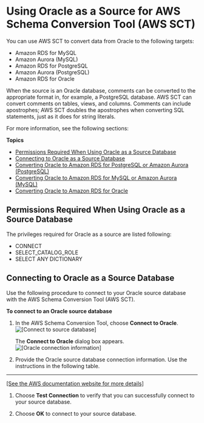 # Using Oracle as a Source for AWS Schema Conversion Tool \(AWS SCT\)<a name="CHAP_Source.Oracle"></a>

You can use AWS SCT to convert data from Oracle to the following targets: 
+ Amazon RDS for MySQL
+  Amazon Aurora \(MySQL\)
+ Amazon RDS for PostgreSQL
+ Amazon Aurora \(PostgreSQL\)
+ Amazon RDS for Oracle

When the source is an Oracle database, comments can be converted to the appropriate format in, for example, a PostgreSQL database\. AWS SCT can convert comments on tables, views, and columns\. Comments can include apostrophes; AWS SCT doubles the apostrophes when converting SQL statements, just as it does for string literals\.

For more information, see the following sections:

**Topics**
+ [Permissions Required When Using Oracle as a Source Database](#CHAP_Source.Oracle.Permissions)
+ [Connecting to Oracle as a Source Database](#CHAP_Source.Oracle.Connecting)
+ [Converting Oracle to Amazon RDS for PostgreSQL or Amazon Aurora \(PostgreSQL\)](CHAP_Source.Oracle.ToPostgreSQL.md)
+ [Converting Oracle to Amazon RDS for MySQL or Amazon Aurora \(MySQL\)](CHAP_Source.Oracle.ToMySQL.md)
+ [Converting Oracle to Amazon RDS for Oracle](CHAP_Source.Oracle.ToRDSOracle.md)

## Permissions Required When Using Oracle as a Source Database<a name="CHAP_Source.Oracle.Permissions"></a>

The privileges required for Oracle as a source are listed following: 
+ CONNECT 
+ SELECT\_CATALOG\_ROLE 
+ SELECT ANY DICTIONARY 

## Connecting to Oracle as a Source Database<a name="CHAP_Source.Oracle.Connecting"></a>

Use the following procedure to connect to your Oracle source database with the AWS Schema Conversion Tool \(AWS SCT\)\. 

**To connect to an Oracle source database**

1. In the AWS Schema Conversion Tool, choose **Connect to Oracle**\.   
![\[Connect to source database\]](http://docs.aws.amazon.com/SchemaConversionTool/latest/userguide/images/file_connect_to_oracle.png)

   The **Connect to Oracle** dialog box appears\.  
![\[Oracle connection information\]](http://docs.aws.amazon.com/SchemaConversionTool/latest/userguide/images/source-oracle.png)

1. Provide the Oracle source database connection information\. Use the instructions in the following table\.   
****    
[\[See the AWS documentation website for more details\]](http://docs.aws.amazon.com/SchemaConversionTool/latest/userguide/CHAP_Source.Oracle.html)

1. Choose **Test Connection** to verify that you can successfully connect to your source database\. 

1. Choose **OK** to connect to your source database\.